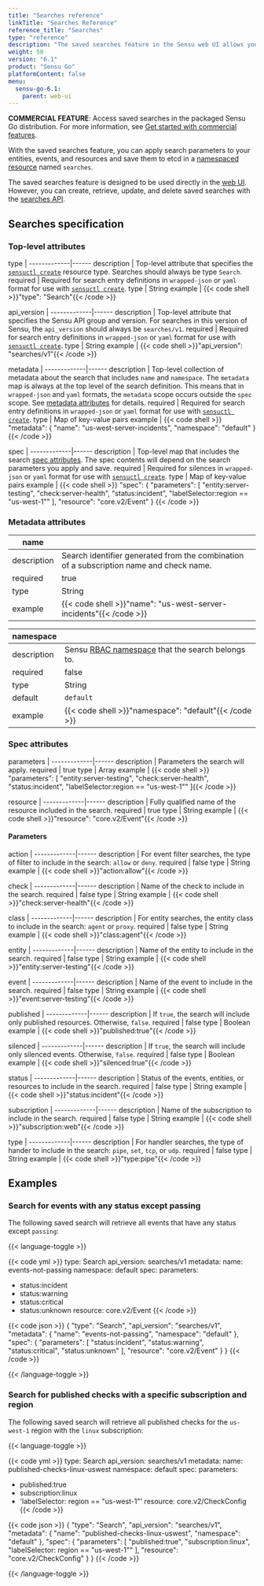 ```yaml
---
title: "Searches reference"
linkTitle: "Searches Reference"
reference_title: "Searches"
type: "reference"
description: "The saved searches feature in the Sensu web UI allows you to create, update, and delete saved searches. Read the reference doc to learn about saved searches in Sensu."
weight: 50
version: "6.1"
product: "Sensu Go"
platformContent: false
menu:
  sensu-go-6.1:
    parent: web-ui
---
```


**COMMERCIAL FEATURE**: Access saved searches in the packaged Sensu Go distribution.
For more information, see [Get started with commercial features][1].

With the saved searches feature, you can apply search parameters to your entities, events, and resources and save them to etcd in a [namespaced resource][2] named `searches`.

The saved searches feature is designed to be used directly in the [web UI][3].
However, you can create, retrieve, update, and delete saved searches with the [searches API][4].

## Searches specification

### Top-level attributes

type         | 
-------------|------
description  | Top-level attribute that specifies the [`sensuctl create`][6] resource type. Searches should always be type `Search`.
required     | Required for search entry definitions in `wrapped-json` or `yaml` format for use with [`sensuctl create`][6].
type         | String
example      | {{< code shell >}}"type": "Search"{{< /code >}}

api_version  | 
-------------|------
description  | Top-level attribute that specifies the Sensu API group and version. For searches in this version of Sensu, the `api_version` should always be `searches/v1`.
required     | Required for search entry definitions in `wrapped-json` or `yaml` format for use with [`sensuctl create`][6].
type         | String
example      | {{< code shell >}}"api_version": "searches/v1"{{< /code >}}

metadata     | 
-------------|------
description  | Top-level collection of metadata about the search that includes `name` and `namespace`. The `metadata` map is always at the top level of the search definition. This means that in `wrapped-json` and `yaml` formats, the `metadata` scope occurs outside the `spec` scope. See [metadata attributes][5] for details.
required     | Required for search entry definitions in `wrapped-json` or `yaml` format for use with [`sensuctl create`][6].
type         | Map of key-value pairs
example      | {{< code shell >}}
"metadata": {
  "name": "us-west-server-incidents",
  "namespace": "default"
}
{{< /code >}}

spec         | 
-------------|------
description  | Top-level map that includes the search [spec attributes][7]. The spec contents will depend on the search parameters you apply and save.
required     | Required for silences in `wrapped-json` or `yaml` format for use with [`sensuctl create`][6].
type         | Map of key-value pairs
example      | {{< code shell >}}
"spec": {
  "parameters": [
    "entity:server-testing",
    "check:server-health",
    "status:incident",
    "labelSelector:region == \"us-west-1\""
  ],
  "resource": "core.v2/Event"
}
{{< /code >}}

### Metadata attributes

| name       |      |
-------------|------ 
description  | Search identifier generated from the combination of a subscription name and check name.
required     | true
type         | String
example      | {{< code shell >}}"name": "us-west-server-incidents"{{< /code >}}

| namespace  |      |
-------------|------
description  | Sensu [RBAC namespace][8] that the search belongs to.
required     | false
type         | String
default      | `default`
example      | {{< code shell >}}"namespace": "default"{{< /code >}}

### Spec attributes

parameters   | 
-------------|------ 
description  | Parameters the search will apply.
required     | true
type         | Array
example      | {{< code shell >}}
"parameters": [
  "entity:server-testing",
  "check:server-health",
  "status:incident",
  "labelSelector:region == \"us-west-1\""
]{{< /code >}}

resource     | 
-------------|------ 
description  | Fully qualified name of the resource included in the search.
required     | true
type         | String
example      | {{< code shell >}}"resource": "core.v2/Event"{{< /code >}}

#### Parameters

action       | 
-------------|------ 
description  | For event filter searches, the type of filter to include in the search: `allow` or `deny`.
required     | false
type         | String
example      | {{< code shell >}}"action:allow"{{< /code >}}

check        | 
-------------|------ 
description  | Name of the check to include in the search.
required     | false
type         | String
example      | {{< code shell >}}"check:server-health"{{< /code >}}

class        | 
-------------|------ 
description  | For entity searches, the entity class to include in the search: `agent` or `proxy`.
required     | false
type         | String
example      | {{< code shell >}}"class:agent"{{< /code >}}

entity       | 
-------------|------ 
description  | Name of the entity to include in the search.
required     | false
type         | String
example      | {{< code shell >}}"entity:server-testing"{{< /code >}}

event        | 
-------------|------ 
description  | Name of the event to include in the search.
required     | false
type         | String
example      | {{< code shell >}}"event:server-testing"{{< /code >}}

published    | 
-------------|------ 
description  | If `true`, the search will include only published resources. Otherwise, `false`. 
required     | false
type         | Boolean
example      | {{< code shell >}}"published:true"{{< /code >}}

silenced     | 
-------------|------ 
description  | If `true`, the search will include only silenced events. Otherwise, `false`. 
required     | false
type         | Boolean
example      | {{< code shell >}}"silenced:true"{{< /code >}}

status       | 
-------------|------ 
description  | Status of the events, entities, or resources to include in the search.
required     | false
type         | String
example      | {{< code shell >}}"status:incident"{{< /code >}}

subscription | 
-------------|------ 
description  | Name of the subscription to include in the search. 
required     | false
type         | String
example      | {{< code shell >}}"subscription:web"{{< /code >}}

type         | 
-------------|------ 
description  | For handler searches, the type of hander to include in the search: `pipe`, `set`, `tcp`, or `udp`.
required     | false
type         | String
example      | {{< code shell >}}"type:pipe"{{< /code >}}

## Examples

### Search for events with any status except passing

The following saved search will retrieve all events that have any status except `passing`:

{{< language-toggle >}}

{{< code yml >}}
type: Search
api_version: searches/v1
metadata:
  name: events-not-passing
  namespace: default
spec:
  parameters:
  - status:incident
  - status:warning
  - status:critical
  - status:unknown
  resource: core.v2/Event
{{< /code >}}

{{< code json >}}
{
  "type": "Search",
  "api_version": "searches/v1",
  "metadata": {
    "name": "events-not-passing",
    "namespace": "default"
  },
  "spec": {
    "parameters": [
      "status:incident",
      "status:warning",
      "status:critical",
      "status:unknown"
    ],
    "resource": "core.v2/Event"
  }
}
{{< /code >}}

{{< /language-toggle >}}

### Search for published checks with a specific subscription and region

The following saved search will retrieve all published checks for the `us-west-1` region with the `linux` subscription:

{{< language-toggle >}}

{{< code yml >}}
type: Search
api_version: searches/v1
metadata:
  name: published-checks-linux-uswest
  namespace: default
spec:
  parameters:
  - published:true
  - subscription:linux
  - 'labelSelector: region == "us-west-1"'
  resource: core.v2/CheckConfig
{{< /code >}}

{{< code json >}}
{
  "type": "Search",
  "api_version": "searches/v1",
  "metadata": {
    "name": "published-checks-linux-uswest",
    "namespace": "default"
  },
  "spec": {
    "parameters": [
      "published:true",
      "subscription:linux",
      "labelSelector: region == \"us-west-1\""
    ],
    "resource": "core.v2/CheckConfig"
  }
}
{{< /code >}}

{{< /language-toggle >}}


[1]: ../../commercial/
[2]: ../../operations/control-access/rbac/#namespaced-resource-types
[3]: ../../web-ui/search/#save-a-search
[4]: ../../api/searches
[5]: #metadata-attributes
[6]: ../../sensuctl/create-manage-resources/#create-resources
[7]: #spec-attributes
[8]: ../../operations/control-access/rbac#namespaces

